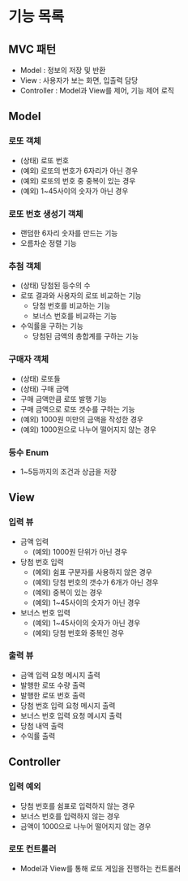 # 기능 목록

## MVC 패턴 
- Model : 정보의 저장 및 반환
- View : 사용자가 보는 화면, 입출력 담당
- Controller : Model과 View를 제어, 기능 제어 로직

## Model
### 로또 객체
- (상태) 로또 번호
- (예외) 로또의 번호가 6자리가 아닌 경우
- (예외) 로또의 번호 중 중복이 있는 경우
- (예외) 1~45사이의 숫자가 아닌 경우

### 로또 번호 생성기 객체
- 랜덤한 6자리 숫자를 만드는 기능
- 오름차순 정렬 기능

### 추첨 객체
- (상태) 당첨된 등수의 수
- 로또 결과와 사용자의 로또 비교하는 기능
  - 당첨 번호를 비교하는 기능
  - 보너스 번호를 비교하는 기능
- 수익률을 구하는 기능
  - 당첨된 금액의 총합계를 구하는 기능

### 구매자 객체
- (상태) 로또들
- (상태) 구매 금액
- 구매 금액만큼 로또 발행 기능
- 구매 금액으로 로또 갯수를 구하는 기능
- (예외) 1000원 미만의 금액을 작성한 경우
- (예외) 1000원으로 나누어 떨어지지 않는 경우

### 등수 Enum
- 1~5등까지의 조건과 상금을 저장

## View
### 입력 뷰
- 금액 입력
  - (예외) 1000원 단위가 아닌 경우
- 당첨 번호 입력
  - (예외) 쉼표 구분자를 사용하지 않은 경우
  - (예외) 당첨 번호의 갯수가 6개가 아닌 경우
  - (예외) 중복이 있는 경우
  - (예외) 1~45사이의 숫자가 아닌 경우
- 보너스 번호 입력
  - (예외) 1~45사이의 숫자가 아닌 경우
  - (예외) 당첨 번호와 중복인 경우

### 출력 뷰
- 금액 입력 요청 메시지 출력
- 발행한 로또 수량 출력
- 발행한 로또 번호 출력
- 당첨 번호 입력 요청 메시지 출력
- 보너스 번호 입력 요청 메시지 출력
- 당첨 내역 출력
- 수익률 출력

## Controller
### 입력 예외
- 당첨 번호를 쉼표로 입력하지 않는 경우
- 보너스 번호를 입력하지 않는 경우
- 금액이 1000으로 나누어 떨어지지 않는 경우

### 로또 컨트롤러
- Model과 View를 통해 로또 게임을 진행하는 컨트롤러
